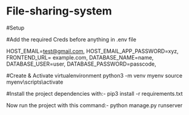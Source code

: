 # File-sharing-system



#Setup

#Add the required Creds before anything in .env file

HOST_EMAIL=test@gmail.com,
HOST_EMAIL_APP_PASSWORD=xyz,
FRONTEND_URL= example.com,
DATABASE_NAME=name,
DATABASE_USER=user,
DATABASE_PASSWORD=passcode,

#Create & Activate virtualenvironment 
python3 -m venv myenv
source myenv\scripts\activate

#Install the project dependencies with:-
pip3 install -r requirements.txt

Now run the project with this command:-
python manage.py runserver


